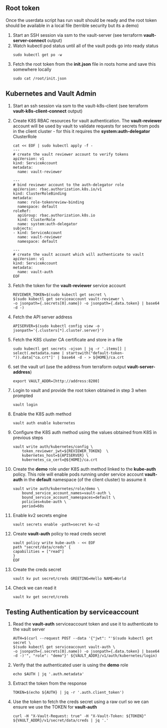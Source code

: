## Root token

Once the userdata script has run vault should be ready and the root token should be available in a local file (terrible security but its a demo)

1. Start an SSH session via ssm to the vault-server (see terraform **vault-server-connect** output)
1. Watch kubectl pod status until all of the vault pods go into ready status
    ```
    sudo kubectl get po -w
    ```
1. Fetch the root token from the **init.json** file in roots home and save this somewhere locally
    ```
    sudo cat /root/init.json
    ```

## Kubernetes and Vault Admin

1. Start an ssh session via ssm to the vault-k8s-client (see terraform **vault-k8s-client-connect** output)
1. Create K8S RBAC resources for vault authentication. The **vault-reviewer** account will be used by vault to validate requests for secrets from pods in the client cluster - for this it requires the **system:auth-delegator** ClusterRole
    ```
    cat << EOF | sudo kubectl apply -f -
    ---
    # create the vault reviewer account to verify tokens
    apiVersion: v1
    kind: ServiceAccount
    metadata:
      name: vault-reviewer

    ---
    # bind reviewer account to the auth-delegator role
    apiVersion: rbac.authorization.k8s.io/v1
    kind: ClusterRoleBinding
    metadata:
      name: role-tokenreview-binding
      namespace: default
    roleRef:
      apiGroup: rbac.authorization.k8s.io
      kind: ClusterRole
      name: system:auth-delegator
    subjects:
    - kind: ServiceAccount
      name: vault-reviewer
      namespace: default

    ---
    # create the vault account which will authenticate to vault
    apiVersion: v1
    kind: ServiceAccount
    metadata:
      name: vault-auth
    EOF
    ```
1. Fetch the token for the **vault-reviewer** service account
    ```
    REVIEWER_TOKEN=$(sudo kubectl get secret \
    $(sudo kubectl get serviceaccount vault-reviewer \
    -o jsonpath={.secrets[0].name}) -o jsonpath={.data.token} | base64 -d -)
    ```
1. Fetch the API server address
    ```
    APISERVER=$(sudo kubectl config view -o jsonpath='{.clusters[*].cluster.server}')
    ```

1. Fetch the K8S cluster CA certificate and store in a file
    ```
    sudo kubectl get secrets -ojson | jq -r '.items[] | select(.metadata.name | startswith("default-token-")).data["ca.crt"]' | base64 -d - > ${HOME}/ca.crt
    ```

1. set the vault url (use the address from terraform output **vault-server-address**)
    ```
    export VAULT_ADDR=[http://address:8200]
    ```

1. Login to vault and provide the root token obtained in step 3 when prompted
    ```
    vault login
    ```

1. Enable the K8S auth method
    ```
    vault auth enable kubernetes
    ```

1. Configure the K8S auth method using the values obtained from K8S in previous steps 
    ```
    vault write auth/kubernetes/config \
        token_reviewer_jwt=${REVIEWER_TOKEN}  \
        kubernetes_host=${APISERVER} \
        kubernetes_ca_cert=@${HOME}/ca.crt
    ```

1. Create the **demo** role under K8S auth method linked to the **kube-auth** policy. This role will enable pods running under service account **vault-auth** in the **default** namespace (of the client cluster) to assume it
    ```
    vault write auth/kubernetes/role/demo \
        bound_service_account_names=vault-auth \
        bound_service_account_namespaces=default \
        policies=kube-auth \
        period=60s
    ```

1. Enable kv2 secrets engine
    ```
    vault secrets enable -path=secret kv-v2
    ```

1. Create **vault-auth** policy to read creds secret
    ```
    vault policy write kube-auth - << EOF
    path "secret/data/creds" {
    capabilities = ["read"]
    }
    EOF
    ```

1. Create the creds secret
    ```
    vault kv put secret/creds GREETING=Hello NAME=World
    ```

1. Check we can read it
    ```
    vault kv get secret/creds
    ```
## Testing Authentication by serviceaccount

1. Read the **vault-auth** serviceaccount token and use it to authenticate to the vault server
    ```
    AUTH=$(curl --request POST --data '{"jwt": "'$(sudo kubectl get secret \
    $(sudo kubectl get serviceaccount vault-auth \
    -o jsonpath={.secrets[0].name}) -o jsonpath={.data.token} | base64 -d -)'", "role": "demo"}' ${VAULT_ADDR}/v1/auth/kubernetes/login)
    ```

1. Verify that the authenticated user is using the **demo** role
    ```
    echo $AUTH | jq '.auth.metadata'
    ```

1. Extract the token from the response
    ```
    TOKEN=$(echo ${AUTH} | jq -r '.auth.client_token')
    ```

1. Use the token to fetch the creds secret using a raw curl so we can ensure we use the TOKEN for **vault-auth**
    ```
    curl -H "X-Vault-Request: true" -H "X-Vault-Token: ${TOKEN}" ${VAULT_ADDR}/v1/secret/data/creds | jq '.'
    ```

